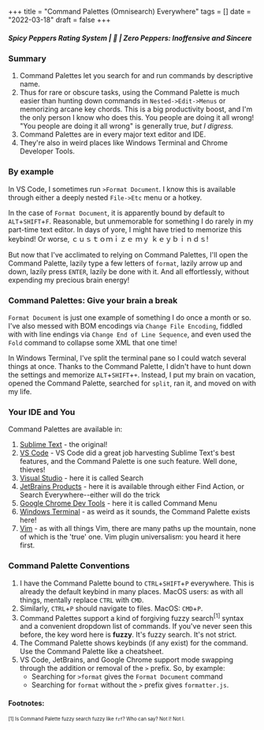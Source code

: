 +++
title = "Command Palettes (Omnisearch) Everywhere"
tags = []
date = "2022-03-18"
draft = false
+++

##### Spicy Peppers Rating System | 🚫 | Zero Peppers: Inoffensive and Sincere

### Summary

1. Command Palettes let you search for and run commands by descriptive name.
1. Thus for rare or obscure tasks, using the Command Palette is much easier than hunting down commands in `Nested->Edit->Menus` or memorizing arcane key chords. This is a big productivity boost, and I'm the only person I know who does this. You people are doing it all wrong! "You people are doing it all wrong" is generally true, _but I digress._
1. Command Palettes are in every major text editor and IDE.
1. They're also in weird places like Windows Terminal and Chrome Developer Tools.

### By example

In VS Code, I sometimes run `>Format Document`. I know this is available through either a deeply nested `File->Etc` menu or a hotkey.

In the case of `Format Document`, it is apparently bound by default to `ALT`+`SHIFT`+`F`. Reasonable, but unmemorable for something I do rarely in my part-time text editor. In days of yore, I might have tried to memorize this keybind! Or worse, ｃｕｓｔｏｍｉｚｅ ｍｙ ｋｅｙｂｉｎｄｓ!

But now that I've acclimated to relying on Command Palettes, I'll open the Command Palette, lazily type a few letters of `format`, lazily arrow up and down, lazily press `ENTER`, lazily be done with it. And all effortlessly, without expending my precious brain energy!

### Command Palettes: Give your brain a break

`Format Document` is just one example of something I do once a month or so. I've also messed with BOM encodings via `Change File Encoding`, fiddled with with line endings via `Change End of Line Sequence`, and even used the `Fold` command to collapse some XML that one time!

In Windows Terminal, I've split the terminal pane so I could watch several things at once. Thanks to the Command Palette, I didn't have to hunt down the settings and memorize `ALT`+`SHIFT`+`+`. Instead, I put my brain on vacation, opened the Command Palette, searched for `split`, ran it, and moved on with my life.

### Your IDE and You

Command Palettes are available in:

1. [Sublime Text](https://docs.sublimetext.io/guide/extensibility/command_palette.html) - the original!
1. [VS Code](https://code.visualstudio.com/docs/getstarted/userinterface#_command-palette) - VS Code did a great job harvesting Sublime Text's best features, and the Command Palette is one such feature. Well done, thieves!
1. [Visual Studio](https://docs.microsoft.com/en-us/visualstudio/ide/visual-studio-search?view=vs-2019) - here it is called Search
1. [JetBrains Products](https://www.jetbrains.com/help/rider/Navigating_to_Action.html) - here it is available through either Find Action, or Search Everywhere--either will do the trick
1. [Google Chrome Dev Tools](https://developer.chrome.com/docs/devtools/command-menu/) - here it is called Command Menu
1. [Windows Terminal](https://docs.microsoft.com/en-us/windows/terminal/command-palette) - as weird as it sounds, the Command Palette exists here!
1. [Vim](https://superuser.com/q/671149) - as with all things Vim, there are many paths up the mountain, none of which is the 'true' one. Vim plugin universalism: you heard it here first.

### Command Palette Conventions

1. I have the Command Palette bound to `CTRL`+`SHIFT`+`P` everywhere. This is already the default keybind in many places. MacOS users: as with all things, mentally replace `CTRL` with `CMD`.
1. Similarly, `CTRL`+`P` should navigate to files. MacOS: `CMD`+`P`.
1. Command Palettes support a kind of forgiving fuzzy search<sup>[1]</sup> syntax and a convenient dropdown list of commands. If you've never seen this before, the key word here is **fuzzy**. It's fuzzy search. It's not strict.
1. The Command Palette shows keybinds (if any exist) for the command. Use the Command Palette like a cheatsheet.
1. VS Code, JetBrains, and Google Chrome support mode swapping through the addition or removal of the `>` prefix. So, by example:
   - Searching for `>format` gives the `Format Document` command
   - Searching for `format` without the `>` prefix gives `formatter.js`.

#### Footnotes:

<sup><sub>
[1] Is Command Palette fuzzy search fuzzy like `fzf`? Who can say? Not I! Not I.
</sub></sup>
